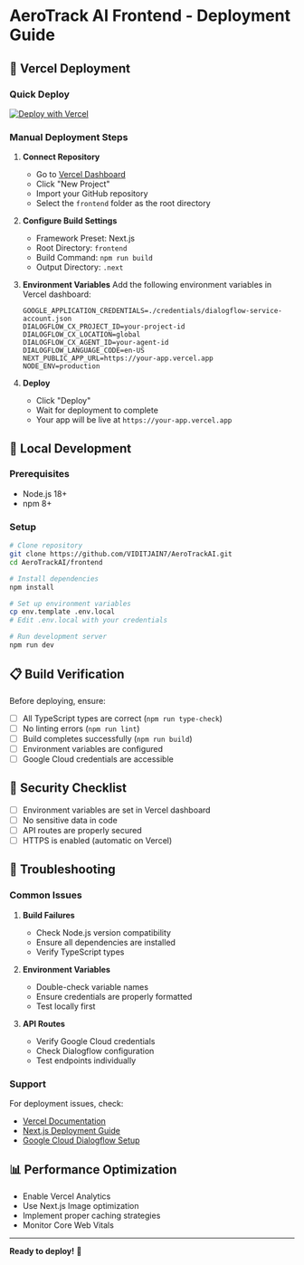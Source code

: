# AeroTrack AI Frontend - Deployment Guide

## 🚀 Vercel Deployment

### Quick Deploy

[![Deploy with Vercel](https://vercel.com/button)](https://vercel.com/new/clone?repository-url=https://github.com/VIDITJAIN7/AeroTrackAI/tree/main/frontend)

### Manual Deployment Steps

1. **Connect Repository**
   - Go to [Vercel Dashboard](https://vercel.com/dashboard)
   - Click "New Project"
   - Import your GitHub repository
   - Select the `frontend` folder as the root directory

2. **Configure Build Settings**
   - Framework Preset: Next.js
   - Root Directory: `frontend`
   - Build Command: `npm run build`
   - Output Directory: `.next`

3. **Environment Variables**
   Add the following environment variables in Vercel dashboard:

   ```
   GOOGLE_APPLICATION_CREDENTIALS=./credentials/dialogflow-service-account.json
   DIALOGFLOW_CX_PROJECT_ID=your-project-id
   DIALOGFLOW_CX_LOCATION=global
   DIALOGFLOW_CX_AGENT_ID=your-agent-id
   DIALOGFLOW_LANGUAGE_CODE=en-US
   NEXT_PUBLIC_APP_URL=https://your-app.vercel.app
   NODE_ENV=production
   ```

4. **Deploy**
   - Click "Deploy"
   - Wait for deployment to complete
   - Your app will be live at `https://your-app.vercel.app`

## 🔧 Local Development

### Prerequisites
- Node.js 18+ 
- npm 8+

### Setup
```bash
# Clone repository
git clone https://github.com/VIDITJAIN7/AeroTrackAI.git
cd AeroTrackAI/frontend

# Install dependencies
npm install

# Set up environment variables
cp env.template .env.local
# Edit .env.local with your credentials

# Run development server
npm run dev
```

## 📋 Build Verification

Before deploying, ensure:

- [ ] All TypeScript types are correct (`npm run type-check`)
- [ ] No linting errors (`npm run lint`)
- [ ] Build completes successfully (`npm run build`)
- [ ] Environment variables are configured
- [ ] Google Cloud credentials are accessible

## 🔐 Security Checklist

- [ ] Environment variables are set in Vercel dashboard
- [ ] No sensitive data in code
- [ ] API routes are properly secured
- [ ] HTTPS is enabled (automatic on Vercel)

## 🚨 Troubleshooting

### Common Issues

1. **Build Failures**
   - Check Node.js version compatibility
   - Ensure all dependencies are installed
   - Verify TypeScript types

2. **Environment Variables**
   - Double-check variable names
   - Ensure credentials are properly formatted
   - Test locally first

3. **API Routes**
   - Verify Google Cloud credentials
   - Check Dialogflow configuration
   - Test endpoints individually

### Support

For deployment issues, check:
- [Vercel Documentation](https://vercel.com/docs)
- [Next.js Deployment Guide](https://nextjs.org/docs/deployment)
- [Google Cloud Dialogflow Setup](https://cloud.google.com/dialogflow/docs)

## 📊 Performance Optimization

- Enable Vercel Analytics
- Use Next.js Image optimization
- Implement proper caching strategies
- Monitor Core Web Vitals

---

**Ready to deploy!** 🚀
